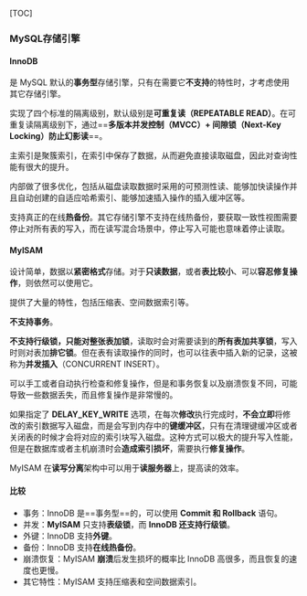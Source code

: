 [TOC]

### MySQL存储引擎

#### InnoDB

是 MySQL 默认的**事务型**存储引擎，只有在需要它**不支持**的特性时，才考虑使用其它存储引擎。

实现了四个标准的隔离级别，默认级别是**可重复读（REPEATABLE READ）**。在可重复读隔离级别下，通过==**多版本并发控制（MVCC）+ 间隙锁（Next-Key Locking）**防止**幻影读**==。

主索引是聚簇索引，在索引中保存了数据，从而避免直接读取磁盘，因此对查询性能有很大的提升。

内部做了很多优化，包括从磁盘读取数据时采用的可预测性读、能够加快读操作并且自动创建的自适应哈希索引、能够加速插入操作的插入缓冲区等。

支持真正的在线**热备份**。其它存储引擎不支持在线热备份，要获取一致性视图需要停止对所有表的写入，而在读写混合场景中，停止写入可能也意味着停止读取。



#### MyISAM

设计简单，数据以**紧密格式**存储。对于**只读数据**，或者**表比较小**、可以**容忍修复操作**，则依然可以使用它。

提供了大量的特性，包括压缩表、空间数据索引等。

**不支持事务**。

**不支持行级锁，只能对整张表加锁**，读取时会对需要读到的**所有表加共享锁**，写入时则对表加**排它锁**。但在表有读取操作的同时，也可以往表中插入新的记录，这被称为**并发插入**（CONCURRENT INSERT）。

可以手工或者自动执行检查和修复操作，但是和事务恢复以及崩溃恢复不同，可能导致一些数据丢失，而且修复操作是非常慢的。

如果指定了 **DELAY_KEY_WRITE** 选项，在每次**修改**执行完成时，**不会立即**将修改的索引数据写入磁盘，而是会写到内存中的**键缓冲区**，只有在清理键缓冲区或者关闭表的时候才会将对应的索引块写入磁盘。这种方式可以极大的提升写入性能，但是在数据库或者主机崩溃时会**造成索引损坏**，需要执行**修复操作**。

MyISAM 在**读写分离**架构中可以用于**读服务器**上，提高读的效率。



#### 比较

- 事务：InnoDB 是==事务型==的，可以使用 **Commit 和 Rollback** 语句。
- 并发：**MyISAM** 只支持**表级锁**，而 **InnoDB 还支持行级锁**。
- 外键：InnoDB 支持**外键**。
- 备份：InnoDB 支持**在线热备份**。
- 崩溃恢复：MyISAM **崩溃**后发生损坏的概率比 InnoDB 高很多，而且恢复的速度也更慢。
- 其它特性：MyISAM 支持压缩表和空间数据索引。





